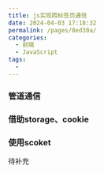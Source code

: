 ```yaml
---
title: js实现跨标签页通信
date: 2024-04-03 17:18:32
permalink: /pages/8ed30a/
categories:
  - 前端
  - JavaScript
tags:
  - 
---
```


### 管道通信


### 借助storage、cookie


### 使用scoket


待补充